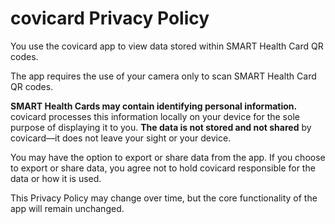 # covicard Privacy Policy

You use the covicard app to view data stored within SMART Health Card QR codes.

The app requires the use of your camera only to scan SMART Health Card QR codes.

**SMART Health Cards may contain identifying personal information.**
covicard processes this information locally on your device for the sole purpose of displaying it to you.
**The data is not stored and not shared** by covicard—it does not leave your sight or your device.

You may have the option to export or share data from the app.
If you choose to export or share data, you agree not to hold covicard responsible for the data or how it is used.


This Privacy Policy may change over time, but the core functionality of the app will remain unchanged.
